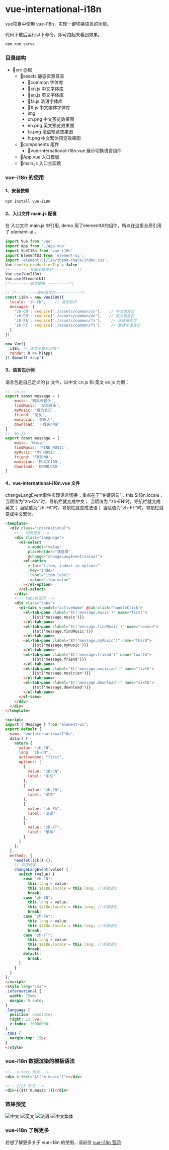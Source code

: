 # vue-international-i18n
vue项目中使用 vue-i18n，实现一键切换语言的功能。

代码下载后运行以下命令，即可跑起来看到效果。 
```bash
npm run serve
``` 

### 目录结构

- 📁src @根
  - 📁assets  静态资源目录
    - 📁common    字体库
     - 📄cn.js      中文字体库
     - 📄en.js      英文字体库
     - 📄fa.js       法语字体库
     - 📄ft.js       中文繁体字体库
    - img 
     - cn.png       中文预览效果图
     - en.png       英文预览效果图
     - fa.png       法语预览效果图
     - ft.png        中文繁体预览效果图
  - 📁components  组件
    - 📄vue-international-i18n.vue      展示切换语言组件
  - 📄App.vue 入口模版
  - 📄main.js 入口主函数

###   vue-i18n 的使用

#### 1、安装依赖
``` bash
npm install vue-i18n
```

#### 2、入口文件 main.js 配置
在 入口文件 main.js 中引用, demo 用了elementUI的组件，所以在这里全局引用了 element-ui 。

``` javascript
import Vue from 'vue'
import App from './App.vue'
import VueI18n from 'vue-i18n'
import ElementUI from 'element-ui';
import 'element-ui/lib/theme-chalk/index.css';
Vue.config.productionTip = false
/*---------挂载全局使用-----------*/
Vue.use(VueI18n) 
Vue.use(ElementUI) 
/*---------基本使用-----------*/

// /*---------使用语言包-----------*/
const i18n = new VueI18n({
  locale: 'zh-CN',    // 语言标识
  messages: {
    'zh-CN': require('./assets/common/cn'),   // 中文语言包
    'zh-EN': require('./assets/common/en'),   // 英文语言包
    'zh-FA': require('./assets/common/fa'),    // 法语语言包
    'zh-FT': require('./assets/common/ft')     // 繁体字语言包
  }
})

new Vue({
  i18n, // 这里不要忘记哦！
  render: h => h(App)
}).$mount('#app')

```

#### 3、语言包示例
语言包是自己定义的 js 文件，以中文 cn.js 和 英文 en.js 为例：
``` javascript
//  cn.js 
export const message = {
    music: '网易云音乐',
    findMusic: '发现音乐',
    myMusic: '我的音乐',
    friend: '朋友',
    musician: '音乐人',
    download: '下载客户端'
}
//  en.js
export const message = {
    music: 'Music',
    findMusic: 'FIND MUSIC',
    myMusic: 'MY MUSIC',
    friend: 'FRIEND',
    musician: 'MUSICIAN',
    download: 'DOWNLOAD'
}
```

#### 4、vue-international-i18n.vue 文件
changeLangEvent事件实现语言切换；重点在于"关键语句"：this.$i18n.locale：
当赋值为"zh-CN"时，导航栏就变成中文；
当赋值为 "zh-EN’时，导航栏就变成英文；
当赋值为"zh-FA"时，导航栏就变成法语；
当赋值为"zh-FT"时，导航栏就变成中文繁体。
``` html
<template>
  <div class="international">
    <!-- 切换语言 -->
    <div class="language">
      <el-select 
          v-model="value" 
          placeholder="请选择" 
          @change="changeLangEvent(value)">
        <el-option
          v-for="(item, index) in options"
          :key="index"
          :label="item.label"
          :value="item.value"
        ></el-option>
      </el-select>
    </div>
    <!-- tabs标签页 -->
    <div class="tabs">
      <el-tabs v-model="activeName" @tab-click="handleClick">
        <el-tab-pane :label="$t('message.music')" name="first">
            {{$t('message.music')}}
        </el-tab-pane>
        <el-tab-pane :label="$t('message.findMusic')" name="second">
            {{$t('message.findMusic')}}
        </el-tab-pane>
        <el-tab-pane :label="$t('message.myMusic')" name="third">
            {{$t('message.myMusic')}}
        </el-tab-pane>
        <el-tab-pane :label="$t('message.friend')" name="fourth">
            {{$t('message.friend')}}
        </el-tab-pane>
        <el-tab-pane :label="$t('message.musician')" name="fivth">
            {{$t('message.musician')}}
        </el-tab-pane>
        <el-tab-pane :label="$t('message.download')" name="sixth">
            {{$t('message.download')}}
        </el-tab-pane>
      </el-tabs>
    </div>
  </div>
</template>

<script>
import { Message } from "element-ui";
export default {
  name: "vueInternationalI18n",
  data() {
    return {
      value: "zh-CN",
      lang: "zh-CN",
      activeName: "first",
      options: [
        {
          value: "zh-CN",
          label: "中文"
        },
        {
          value: "zh-EN",
          label: "英文"
        },
        {
          value: "zh-FA",
          label: "法语"
        },
        {
          value: "zh-FT",
          label: "繁体"
        }
      ]
    };
  },
  methods: {
    handleClick() {},
    // 切换语言
    changeLangEvent(value) {
      switch (value) {
        case "zh-CN":
          this.lang = value;
          this.$i18n.locale = this.lang; //关键语句
          break;
        case "zh-EN":
          this.lang = value;
          this.$i18n.locale = this.lang; //关键语句
          break;
        case "zh-FA":
          this.lang = value;
          this.$i18n.locale = this.lang; //关键语句
          break;
        case "zh-FT":
          this.lang = value;
          this.$i18n.locale = this.lang; //关键语句
          break;
        default:
          break;
      }
    }
  }
};
</script>
<style lang="css">
.international {
  width: 75vw;
  margin: 0 auto;
}
.language {
  position: absolute;
  right: 12.5vw;
  z-index: 20000000;
}
.tabs {
  margin-top: 15px;
}
</style>
```

### vue-i18n 数据渲染的模板语法


``` html
<!-- v-text 形式 -->
<div v-text="$t('m.music')"></div>

<!-- {{}} 形式 -->
<div>{{$t('m.music')}}</div>
```

### 效果预览

![中文](https://raw.githubusercontent.com/libing-cheer/vue-international-i18n/master/src/assets/img/cn.png)
![英文](https://raw.githubusercontent.com/libing-cheer/vue-international-i18n/master/src/assets/img/en.png)
![法语](https://raw.githubusercontent.com/libing-cheer/vue-international-i18n/master/src/assets/img/fa.png)
![中文繁体](https://raw.githubusercontent.com/libing-cheer/vue-international-i18n/master/src/assets/img/ft.png)

### vue-i18n 了解更多
若想了解更多关于 vue-i18n 的使用，请前往 [vue-i18n 官网](https://kazupon.github.io/vue-i18n/zh/introduction.html)




